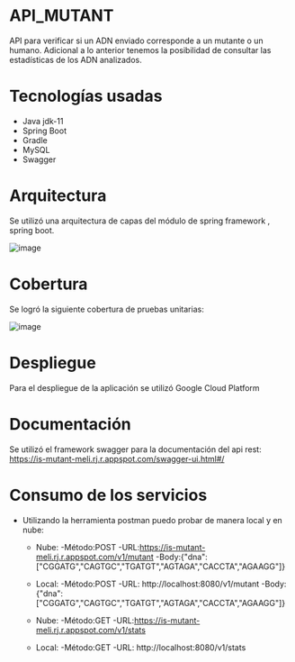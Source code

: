# API_MUTANT
API para verificar si un ADN enviado corresponde a un mutante o un humano. Adicional a lo anterior tenemos la posibilidad de consultar las estadísticas de los ADN analizados.
# Tecnologías usadas
- Java jdk-11
- Spring Boot
- Gradle
- MySQL
- Swagger
# Arquitectura
Se utilizó una arquitectura de capas del módulo de spring framework , spring boot.

![image](https://user-images.githubusercontent.com/65981603/132271031-5bba020a-84cf-453f-ba94-1ad44672d999.png)
# Cobertura
Se logró la siguiente cobertura de pruebas unitarias:

![image](https://user-images.githubusercontent.com/65981603/132272721-1a153652-eb2b-4f39-b851-19b956ad7795.png)

# Despliegue
Para el despliegue de la aplicación se utilizó Google Cloud Platform

# Documentación
Se utilizó el framework swagger para la documentación del api rest: https://is-mutant-meli.rj.r.appspot.com/swagger-ui.html#/

# Consumo de los servicios

- Utilizando la herramienta postman puedo probar de manera local y en nube:

  - Nube:
    -Método:POST
    -URL:https://is-mutant-meli.rj.r.appspot.com/v1/mutant
    -Body:{"dna":["CGGATG","CAGTGC","TGATGT","AGTAGA","CACCTA","AGAAGG"]}

  - Local:
    -Método:POST
    -URL: http://localhost:8080/v1/mutant
    -Body:{"dna":["CGGATG","CAGTGC","TGATGT","AGTAGA","CACCTA","AGAAGG"]}

  - Nube:
    -Método:GET
    -URL:https://is-mutant-meli.rj.r.appspot.com/v1/stats

  - Local:
    -Método:GET
    -URL: http://localhost:8080/v1/stats


